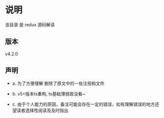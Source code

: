 # 说明

该目录 是 redux 源码解读

## 版本

v4.2.0

## 声明

  * a. 为了方便理解 删除了原文中的一些注视和文件

  * b. v5+版本ts重构, ts基础薄弱故没看~

  * c. 由于个人能力的原因，备注可能会存在一定的错误，如有理解错误的地方还望读者选择性阅读及及时指出